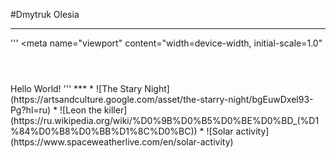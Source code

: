 #Dmytruk Olesia
***
'''<html>
<meta name="viewport" content="width=device-width, initial-scale=1.0"
<header><title>My favourite language is HTML</title></header>
<body>
Hello World!
</body>
</html>
'''
***
* ![The Stary Night] (https://artsandculture.google.com/asset/the-starry-night/bgEuwDxel93-Pg?hl=ru)
* ![Leon the killer] (https://ru.wikipedia.org/wiki/%D0%9B%D0%B5%D0%BE%D0%BD_(%D1%84%D0%B8%D0%BB%D1%8C%D0%BC))
* ![Solar activity] (https://www.spaceweatherlive.com/en/solar-activity)